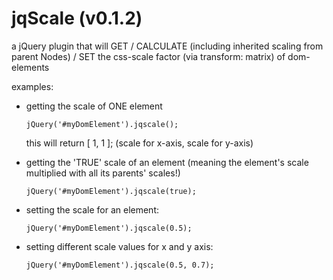 jqScale (v0.1.2)
=======

a jQuery plugin that will GET / CALCULATE (including inherited scaling from parent Nodes) / SET the css-scale factor (via transform: matrix) of dom-elements 


examples:

* getting the scale of ONE element

   ``jQuery('#myDomElement').jqscale();``

    this will return     [ 1, 1 ];     (scale for x-axis, scale for y-axis)


* getting the 'TRUE' scale of an element (meaning the element's scale multiplied with all its parents' scales!)

    ``jQuery('#myDomElement').jqscale(true);``

* setting the scale for an element:

    ``jQuery('#myDomElement').jqscale(0.5);``

* setting different scale values for x and y axis:

    ``jQuery('#myDomElement').jqscale(0.5, 0.7);``

		